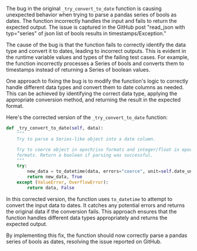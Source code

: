 The bug in the original `_try_convert_to_date` function is causing unexpected behavior when trying to parse a pandas series of bools as dates. The function incorrectly handles the input and fails to return the expected output. The issue is captured in the GitHub post "read_json with typ="series" of json list of bools results in timestamps/Exception."

The cause of the bug is that the function fails to correctly identify the data type and convert it to dates, leading to incorrect outputs. This is evident in the runtime variable values and types of the failing test cases. For example, the function incorrectly processes a Series of bools and converts them to timestamps instead of returning a Series of boolean values.

One approach to fixing the bug is to modify the function's logic to correctly handle different data types and convert them to date columns as needed. This can be achieved by identifying the correct data type, applying the appropriate conversion method, and returning the result in the expected format.

Here's the corrected version of the `_try_convert_to_date` function:

```python
def _try_convert_to_date(self, data):
    """
    Try to parse a Series-like object into a date column.

    Try to coerce object in epoch/iso formats and integer/float in epoch
    formats. Return a boolean if parsing was successful.
    """
    try:
        new_data = to_datetime(data, errors="coerce", unit=self.date_unit)
        return new_data, True
    except (ValueError, OverflowError):
        return data, False
```

In this corrected version, the function uses `to_datetime` to attempt to convert the input data to dates. It catches any potential errors and returns the original data if the conversion fails. This approach ensures that the function handles different data types appropriately and returns the expected output.

By implementing this fix, the function should now correctly parse a pandas series of bools as dates, resolving the issue reported on GitHub.